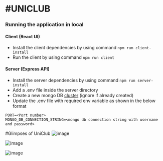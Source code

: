 #UNICLUB
=======

### Running the application in local

#### Client (React UI)
- Install the client dependencies by using command `npm run client-install`
- Run the client by using command `npm run client`

#### Server (Express API)
- Install the server dependencies by using command `npm run server-install`
- Add a .env file inside the server directory
- Create a new mongo DB [cluster](https://cloud.mongodb.com/) (ignore if already created)
- Update the .env file with required env variable as shown in the below format
```
PORT=<Port number>
MONGO_DB_CONNECTION_STRING=<mongo db connection string with username and password>
```
#Glimpses of UniClub
![image](https://user-images.githubusercontent.com/90444477/205420899-2bdf1f6a-cbde-4768-b43d-6400e79f29a9.png)

![image](https://user-images.githubusercontent.com/90444477/205420953-bce45e51-e0a6-455c-a90e-865a31ae5209.png)

![image](https://user-images.githubusercontent.com/90444477/205420976-5745bc2b-b170-4ecc-a4d2-a6ff5ef8eb23.png)
